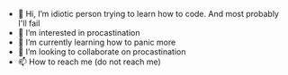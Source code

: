 - 👋 Hi, I’m idiotic person trying to learn how to code.
And most probably I'll fail
- 👀 I’m interested in procastination
- 🌱 I’m currently learning how to panic more
- 💞️ I’m looking to collaborate on procastination
- 📫 How to reach me (do not reach me)

<!---
mokshdaseth/mokshdaseth is a ✨ special ✨ repository because its `README.md` (this file) appears on your GitHub profile.
You can click the Preview link to take a look at your changes.
--->
